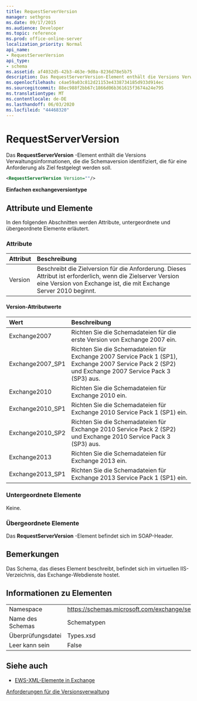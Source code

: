```yaml
---
title: RequestServerVersion
manager: sethgros
ms.date: 09/17/2015
ms.audience: Developer
ms.topic: reference
ms.prod: office-online-server
localization_priority: Normal
api_name:
- RequestServerVersion
api_type:
- schema
ms.assetid: af4032d5-42b3-463e-9d0a-8236d78e5b75
description: Das RequestServerVersion-Element enthält die Versions Verwaltungsinformationen, die die Schemaversion identifiziert, die für eine Anforderung als Ziel festgelegt werden soll.
ms.openlocfilehash: c4ae59a03c812d21153e4338734185d933d914ec
ms.sourcegitcommit: 88ec988f2bb67c1866d06b361615f3674a24e795
ms.translationtype: MT
ms.contentlocale: de-DE
ms.lasthandoff: 06/03/2020
ms.locfileid: "44468320"
---
```

# <a name="requestserverversion"></a>RequestServerVersion

Das **RequestServerVersion** -Element enthält die Versions Verwaltungsinformationen, die die Schemaversion identifiziert, die für eine Anforderung als Ziel festgelegt werden soll. 
  
```XML
<RequestServerVersion Version=""/>
```

 **Einfachen exchangeversiontype**
## <a name="attributes-and-elements"></a>Attribute und Elemente

In den folgenden Abschnitten werden Attribute, untergeordnete und übergeordnete Elemente erläutert.
  
### <a name="attributes"></a>Attribute

|**Attribut**|**Beschreibung**|
|:-----|:-----|
|Version  <br/> |Beschreibt die Zielversion für die Anforderung. Dieses Attribut ist erforderlich, wenn die Zielserver Version eine Version von Exchange ist, die mit Exchange Server 2010 beginnt.  <br/> |
   
#### <a name="version-attribute-values"></a>Version-Attributwerte

|**Wert**|**Beschreibung**|
|:-----|:-----|
|Exchange2007  <br/> |Richten Sie die Schemadateien für die erste Version von Exchange 2007 ein.  <br/> |
|Exchange2007_SP1  <br/> |Richten Sie die Schemadateien für Exchange 2007 Service Pack 1 (SP1), Exchange 2007 Service Pack 2 (SP2) und Exchange 2007 Service Pack 3 (SP3) aus.  <br/> |
|Exchange2010  <br/> |Richten Sie die Schemadateien für Exchange 2010 ein.  <br/> |
|Exchange2010_SP1  <br/> |Richten Sie die Schemadateien für Exchange 2010 Service Pack 1 (SP1) ein.  <br/> |
|Exchange2010_SP2  <br/> |Richten Sie die Schemadateien für Exchange 2010 Service Pack 2 (SP2) und Exchange 2010 Service Pack 3 (SP3) aus.  <br/> |
|Exchange2013  <br/> |Richten Sie die Schemadateien für Exchange 2013 ein.  <br/> |
|Exchange2013_SP1  <br/> |Richten Sie die Schemadateien für Exchange 2013 Service Pack 1 (SP1) ein.  <br/> |
   
### <a name="child-elements"></a>Untergeordnete Elemente

Keine.
  
### <a name="parent-elements"></a>Übergeordnete Elemente

Das **RequestServerVersion** -Element befindet sich im SOAP-Header. 
  
## <a name="remarks"></a>Bemerkungen

Das Schema, das dieses Element beschreibt, befindet sich im virtuellen IIS-Verzeichnis, das Exchange-Webdienste hostet.
  
## <a name="element-information"></a>Informationen zu Elementen

|||
|:-----|:-----|
|Namespace  <br/> |https://schemas.microsoft.com/exchange/services/2006/types  <br/> |
|Name des Schemas  <br/> |Schematypen  <br/> |
|Überprüfungsdatei  <br/> |Types.xsd  <br/> |
|Leer kann sein  <br/> |False  <br/> |
   
## <a name="see-also"></a>Siehe auch



- [EWS-XML-Elemente in Exchange](ews-xml-elements-in-exchange.md)


[Anforderungen für die Versionsverwaltung](https://msdn.microsoft.com/library/76877b0a-d2e5-4c74-9295-7b445a41d46a%28Office.15%29.aspx)

